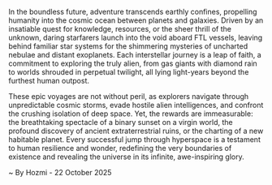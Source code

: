 
In the boundless future, adventure transcends earthly confines, propelling humanity into the cosmic ocean between planets and galaxies. Driven by an insatiable quest for knowledge, resources, or the sheer thrill of the unknown, daring starfarers launch into the void aboard FTL vessels, leaving behind familiar star systems for the shimmering mysteries of uncharted nebulae and distant exoplanets. Each interstellar journey is a leap of faith, a commitment to exploring the truly alien, from gas giants with diamond rain to worlds shrouded in perpetual twilight, all lying light-years beyond the furthest human outpost.

These epic voyages are not without peril, as explorers navigate through unpredictable cosmic storms, evade hostile alien intelligences, and confront the crushing isolation of deep space. Yet, the rewards are immeasurable: the breathtaking spectacle of a binary sunset on a virgin world, the profound discovery of ancient extraterrestrial ruins, or the charting of a new habitable planet. Every successful jump through hyperspace is a testament to human resilience and wonder, redefining the very boundaries of existence and revealing the universe in its infinite, awe-inspiring glory.

~ By Hozmi - 22 October 2025
